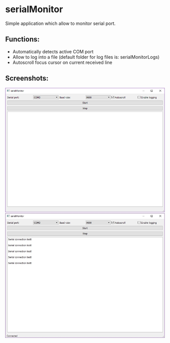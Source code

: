 # serialMonitor

Simple application which allow to monitor serial port.

## Functions:

* Automatically detects active COM port
* Allow to log into a file (default folder for log files is: serialMonitorLogs)
* Autoscroll focus cursor on current received line

## Screenshots:

![Main window screenshoot](img/serialMonitor.png)
![Working app screenshoot](img/serialMonitor2.jpg)

